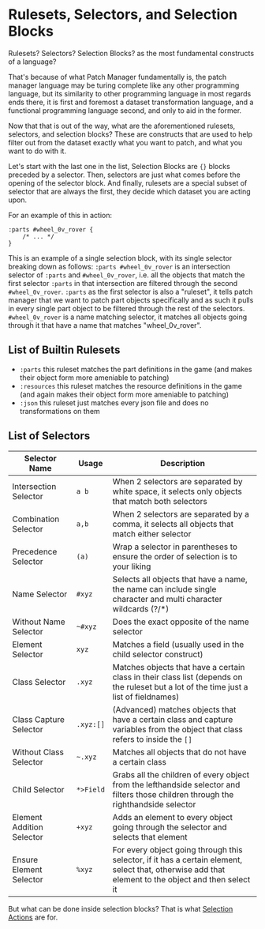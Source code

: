 # Rulesets, Selectors, and Selection Blocks

Rulesets? Selectors? Selection Blocks? as the most fundamental constructs of a language?

That's because of what Patch Manager fundamentally is, the patch manager language may be turing complete like any other
programming language, but its similarity to other programming language in most regards ends there, it is first and
foremost a dataset transformation language, and a functional programming language second, and only to aid in the former.

Now that that is out of the way, what are the aforementioned rulesets, selectors, and selection blocks?
These are constructs that are used to help filter out from the dataset exactly what you want to patch, and what you want to do with it.

Let's start with the last one in the list, Selection Blocks are `{}` blocks preceded by a selector.
Then, selectors are just what comes before the opening of the selector block.
And finally, rulesets are a special subset of selector that are always the first, they decide which dataset you are
acting upon.

For an example of this in action:
```
:parts #wheel_0v_rover {
    /* ... */
}
```

This is an example of a single selection block, with its single selector breaking down as follows:
`:parts #wheel_0v_rover` is an intersection selector of `:parts` and `#wheel_0v_rover`, i.e. all the objects that match
the first selector `:parts` in that intersection are filtered through the second `#wheel_0v_rover`.
`:parts` as the first selector is also a "ruleset", it tells patch manager that we want to patch part objects specifically
and as such it pulls in every single part object to be filtered through the rest of the selectors.
`#wheel_0v_rover` is a name matching selector, it matches all objects going through it that have a name that matches
"wheel_0v_rover".

## List of Builtin Rulesets
- `:parts` this ruleset matches the part definitions in the game (and makes their object form more ameniable to patching)
- `:resources` this ruleset matches the resource definitions in the game (and again makes their object form more ameniable to patching)
- `:json` this ruleset just matches every json file and does no transformations on them

## List of Selectors

| Selector Name             | Usage     | Description                                                                                                                                         |
|---------------------------|-----------|-----------------------------------------------------------------------------------------------------------------------------------------------------|
| Intersection Selector     | `a b`     | When 2 selectors are separated by white space, it selects only objects that match both selectors                                                    |
| Combination Selector      | `a,b`     | When 2 selectors are separated by a comma, it selects all objects that match either selector                                                        |
| Precedence Selector       | `(a)`     | Wrap a selector in parentheses to ensure the order of selection is to your liking                                                                   |
| Name Selector             | `#xyz`    | Selects all objects that have a name, the name can include single character and multi character wildcards (?/*)                                     |
| Without Name Selector     | `~#xyz`   | Does the exact opposite of the name selector                                                                                                        |
| Element Selector          | `xyz`     | Matches a field (usually used in the child selector construct)                                                                                      |
| Class Selector            | `.xyz`    | Matches objects that have a certain class in their class list (depends on the ruleset but a lot of the time just a list of fieldnames)              |
| Class Capture Selector    | `.xyz:[]` | (Advanced) matches objects that have a certain class and capture variables from the object that class refers to inside the `[]`                     |
| Without Class Selector    | `~.xyz`   | Matches all objects that do not have a certain class                                                                                                |
| Child Selector            | `*>Field` | Grabs all the children of every object from the lefthandside selector and filters those children through the righthandside selector                 |
| Element Addition Selector | `+xyz`    | Adds an element to every object going through the selector and selects that element                                                                 |
| Ensure Element Selector   | `%xyz`    | For every object going through this selector, if it has a certain element, select that, otherwise add that element to the object and then select it |


But what can be done inside selection blocks? That is what [Selection Actions](Selection-Actions.md) are for.
